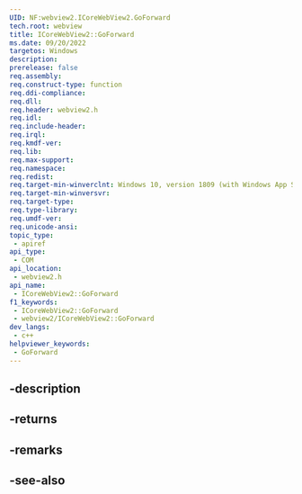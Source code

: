 ```yaml
---
UID: NF:webview2.ICoreWebView2.GoForward
tech.root: webview
title: ICoreWebView2::GoForward
ms.date: 09/20/2022
targetos: Windows
description: 
prerelease: false
req.assembly: 
req.construct-type: function
req.ddi-compliance: 
req.dll: 
req.header: webview2.h
req.idl: 
req.include-header: 
req.irql: 
req.kmdf-ver: 
req.lib: 
req.max-support: 
req.namespace: 
req.redist: 
req.target-min-winverclnt: Windows 10, version 1809 (with Windows App SDK 1.1 or later)
req.target-min-winversvr: 
req.target-type: 
req.type-library: 
req.umdf-ver: 
req.unicode-ansi: 
topic_type:
 - apiref
api_type:
 - COM
api_location:
 - webview2.h
api_name:
 - ICoreWebView2::GoForward
f1_keywords:
 - ICoreWebView2::GoForward
 - webview2/ICoreWebView2::GoForward
dev_langs:
 - c++
helpviewer_keywords:
 - GoForward
---
```


## -description

## -returns

## -remarks

## -see-also

